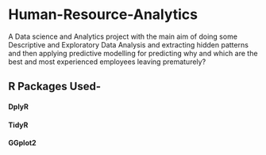 # Human-Resource-Analytics
A Data science and Analytics project with the main aim of doing some Descriptive and Exploratory Data Analysis and extracting hidden patterns and then applying predictive modelling for predicting why and which are the best and most experienced employees leaving prematurely?



## R Packages Used-
#### DplyR
#### TidyR
#### GGplot2
